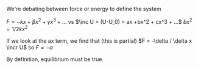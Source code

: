 We're debating between force or energy to define the system

$F = -kx + \beta x^2 +\gamma x^3 + ...$
vs
$\inc U = (U-U_0) = ax +bx^2 + cx^3 + ...$
$bx^2 = 1/2kx^2$

If we look at the ax term, we find that (this is partial)
$F = -\delta / \delta x \incr U$
so
$F = -a$

By definition, equilibrium must be true.
